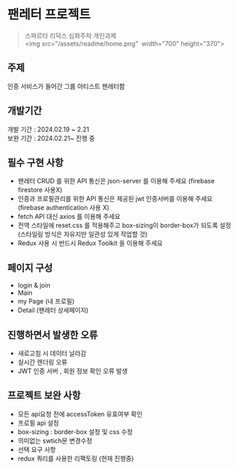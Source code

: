 # 팬레터 프로젝트

> 스파르타 리덕스 심화주차 개인과제 <br/>
> <img src="/assets/readme/home.png"  width="700" height="370">

## 주제

인증 서비스가 들어간 그룹 아티스트 팬레터함

## 개발기간

개발 기간 : 2024.02.19 ~ 2.21<br/>
보완 기간 : 2024.02.21~ 진행 중

## 필수 구현 사항

- 팬레터 CRUD 를 위한 API 통신은 json-server 를 이용해 주세요 (firebase firestore 사용X)
- 인증과 프로필관리를 위한 API 통신은 제공된 jwt 인증서버를 이용해 주세요 (firebase authentication 사용 X)
- fetch API 대신 axios 를 이용해 주세요
- 전역 스타일에 reset.css 를 적용해주고 box-sizing이 border-box가 되도록 설정 (스타일링 방식은 자유지만 일관성 있게 작업할 것)
- Redux 사용 시 반드시 Redux Toolkit 을 이용해 주세요

## 페이지 구성

- login & join
- Main
- my Page (내 프로필)
- Detail (팬레터 상세페이지)

## 진행하면서 발생한 오류

- 새로고침 시 데이터 날라감
- 실시간 렌더링 오류
- JWT 인증 서버 , 회원 정보 확인 오류 발생

## 프로젝트 보완 사항

- 모든 api요청 전에 accessToken 유효여부 확인
- 프로필 api 설정
- box-sizing : border-box 설정 및 css 수정
- 의미없는 swtich문 변경수정
- 선택 요구 사항
- redux 쿼리를 사용한 리팩토링 (현재 진행중)
